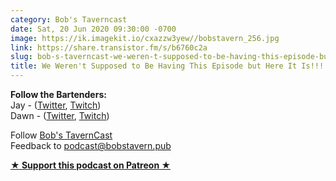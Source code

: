 ```yaml
---
category: Bob's Taverncast
date: Sat, 20 Jun 2020 09:30:00 -0700
image: https://ik.imagekit.io/cxazzw3yew//bobstavern_256.jpg
link: https://share.transistor.fm/s/b6760c2a
slug: bob-s-taverncast-we-weren-t-supposed-to-be-having-this-episode-but-here-it-is
title: We Weren't Supposed to Be Having This Episode but Here It Is!!!
---
```


<p><strong>Follow the Bartenders:<br /></strong>Jay - (<a href="https://twitter.com/kjaymiller">Twitter</a>, <a href="https://twitch.tv/kjaymiller">Twitch</a>)<br />Dawn - (<a href="https://twitter.com/dawniedk">Twitter</a>, <a href="https://twitch.tv/dragonriderdk">Twitch</a>)</p><p>Follow <a href="https://twitter.com/bobstavernhs">Bob's TavernCast</a><br />Feedback to <a href="mailto:podcast@bobstavern.pub">podcast@bobstavern.pub</a></p><p><strong><a href="http://patreon.bobstavern.pub" rel="payment" title="★ Support this podcast on Patreon ★">★ Support this podcast on Patreon ★</a></strong></p>